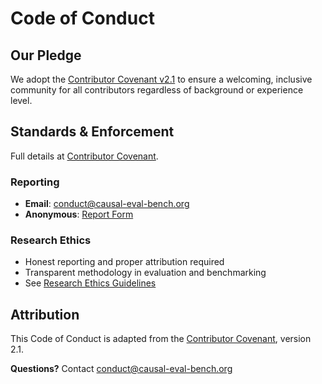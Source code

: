 # Code of Conduct

## Our Pledge

We adopt the [Contributor Covenant v2.1](https://www.contributor-covenant.org/version/2/1/code_of_conduct.html) to ensure a welcoming, inclusive community for all contributors regardless of background or experience level.

## Standards & Enforcement

Full details at [Contributor Covenant](https://www.contributor-covenant.org/version/2/1/code_of_conduct.html).

### Reporting
- **Email**: conduct@causal-eval-bench.org
- **Anonymous**: [Report Form](https://forms.gle/your-anonymous-form-link)

### Research Ethics
- Honest reporting and proper attribution required
- Transparent methodology in evaluation and benchmarking
- See [Research Ethics Guidelines](https://example.com/research-ethics)

## Attribution

This Code of Conduct is adapted from the [Contributor Covenant](https://www.contributor-covenant.org/), version 2.1.

**Questions?** Contact conduct@causal-eval-bench.org